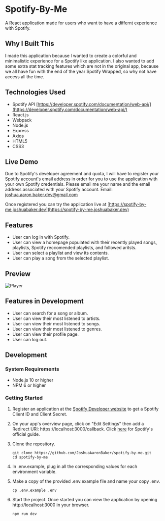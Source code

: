# Spotify-By-Me

A React application made for users who want to have a differnt experience with Spotify.

## Why I Built This

I made this application because I wanted to create a colorful and minimalistic experience for a Spotify like application.
I also wanted to add some extra stat tracking features which are not in the original app, because we all have fun with the end
of the year Spotify Wrapped, so why not have access all the time.

## Technologies Used

- Spotify API [https://developer.spotify.com/documentation/web-api/](https://developer.spotify.com/documentation/web-api/)
- React.js
- Webpack
- Node.js
- Express
- Axios
- HTML5
- CSS3

## Live Demo

Due to Spotify's developer agreement and quota, I will have to register your Spotify account's email address in order
for you to use the application with your own Spotify credentials. Please email me your name and the email address associated
with your Spotify account. Email: joshua.aaron.baker.dev@gmail.com

Once registered you can try the application live at [https://spotify-by-me.joshuabaker.dev](https://spotify-by-me.joshuabaker.dev)

## Features

- User can log in with Spotify.
- User can view a homepage populated with their recently played songs, playlists, Spotify reccomended playlists, and followed aritsts.
- User can select a playlist and view its contents.
- User can play a song from the selected playlist.

## Preview

![Player](assets/player-demo.gif)

## Features in Development

- User can search for a song or album.
- User can view their most listened to artists.
- User can view their most listened to songs.
- User can view their most listened to genres.
- User can view their profile page.
- User can log out.

## Development

### System Requirements

- Node.js 10 or higher
- NPM 6 or higher

### Getting Started

1. Register an application at the [Spotify Developer website](https://developer.spotify.com/dashboard/login) to get a Spotify Client ID and Client Secret.

2. On your app's overview page, click on "Edit Settings" then add a Redirect URI: https://localhost:3000/callback. Click [here](https://developer.spotify.com/documentation/general/guides/authorization/app-settings/) for Spotify's official guide.

3. Clone the repository.

   ```shell
   git clone https://github.com/JoshuaAaronBaker/spotify-by-me.git
   cd spotify-by-me
   ```

4. In .env.example, plug in all the corresponding values for each environment variable.

5. Make a copy of the provided .env.example file and name your copy .env.

    ```shell
    cp .env.example .env
    ```

6. Start the project. Once started you can view the application by opening http://localhost:3000 in your browser.

    ```shell
    npm run dev
    ```
